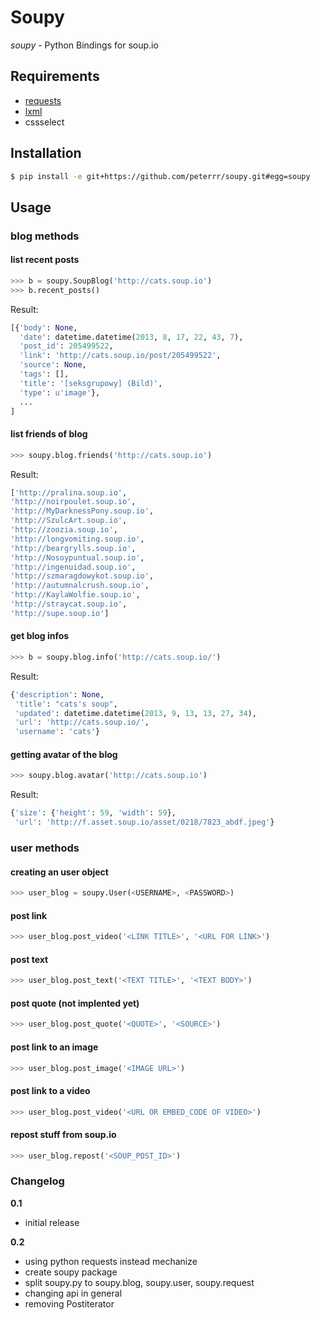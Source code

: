 # Soupy
*soupy* - Python Bindings for soup.io

## Requirements

 - [requests](http://docs.python-requests.org/en/latest/)
 - [lxml](http://lxml.de/)
 - cssselect

## Installation
```sh
$ pip install -e git+https://github.com/peterrr/soupy.git#egg=soupy
```

## Usage

### blog methods
#### list recent posts
```python
>>> b = soupy.SoupBlog('http://cats.soup.io')
>>> b.recent_posts()
```

Result:

```python
[{'body': None,
  'date': datetime.datetime(2013, 8, 17, 22, 43, 7),
  'post_id': 205499522,
  'link': 'http://cats.soup.io/post/205499522',
  'source': None,
  'tags': [],
  'title': '[seksgrupowy] (Bild)',
  'type': u'image'},
  ...
]
```

#### list friends of blog
```python
>>> soupy.blog.friends('http://cats.soup.io')
```
Result:

```python
['http://pralina.soup.io',
'http://noirpoulet.soup.io',
'http://MyDarknessPony.soup.io',
'http://SzulcArt.soup.io',
'http://zoozia.soup.io',
'http://longvomiting.soup.io',
'http://beargrylls.soup.io',
'http://Nosoypuntual.soup.io',
'http://ingenuidad.soup.io',
'http://szmaragdowykot.soup.io',
'http://autumnalcrush.soup.io',
'http://KaylaWolfie.soup.io',
'http://straycat.soup.io',
'http://supe.soup.io']
```

#### get blog infos
```python
>>> b = soupy.blog.info('http://cats.soup.io/')
```
Result:

```python
{'description': None,
 'title': "cats's soup",
 'updated': datetime.datetime(2013, 9, 13, 13, 27, 34),
 'url': 'http://cats.soup.io/',
 'username': 'cats'}
```

#### getting avatar of the blog
```python
>>> soupy.blog.avatar('http://cats.soup.io')
```
Result:

```python
{'size': {'height': 59, 'width': 59},
 'url': 'http://f.asset.soup.io/asset/0218/7823_abdf.jpeg'}
```

### user methods
#### creating an user object

```python
>>> user_blog = soupy.User(<USERNAME>, <PASSWORD>)
```

#### post link

```python
>>> user_blog.post_video('<LINK TITLE>', '<URL FOR LINK>')
```
#### post text

```python
>>> user_blog.post_text('<TEXT TITLE>', '<TEXT BODY>')
```
#### post quote (not implented yet)

```python
>>> user_blog.post_quote('<QUOTE>', '<SOURCE>')
```
#### post link to an image

```python
>>> user_blog.post_image('<IMAGE URL>')
```
#### post link to a video

```python
>>> user_blog.post_video('<URL OR EMBED_CODE OF VIDEO>')
```
#### repost stuff from soup.io

```python
>>> user_blog.repost('<SOUP_POST_ID>')
```

### Changelog

**0.1**
 - initial release

**0.2**
 - using python requests instead mechanize
 - create soupy package
 - split soupy.py to soupy.blog, soupy.user, soupy.request
 - changing api in general
 - removing Postiterator
